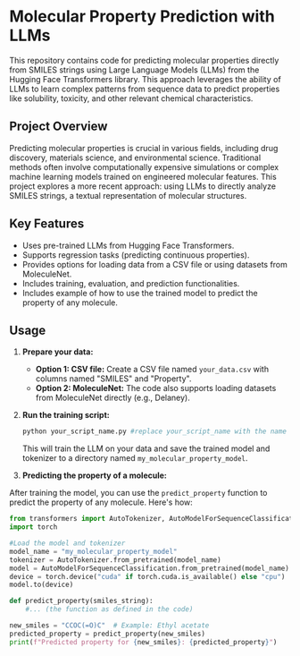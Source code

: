 # Molecular Property Prediction with LLMs

This repository contains code for predicting molecular properties directly from SMILES strings using Large Language Models (LLMs) from the Hugging Face Transformers library. This approach leverages the ability of LLMs to learn complex patterns from sequence data to predict properties like solubility, toxicity, and other relevant chemical characteristics.

## Project Overview

Predicting molecular properties is crucial in various fields, including drug discovery, materials science, and environmental science. Traditional methods often involve computationally expensive simulations or complex machine learning models trained on engineered molecular features. This project explores a more recent approach: using LLMs to directly analyze SMILES strings, a textual representation of molecular structures.

## Key Features

*   Uses pre-trained LLMs from Hugging Face Transformers.
*   Supports regression tasks (predicting continuous properties).
*   Provides options for loading data from a CSV file or using datasets from MoleculeNet.
*   Includes training, evaluation, and prediction functionalities.
*   Includes example of how to use the trained model to predict the property of any molecule.

## Usage

1.  **Prepare your data:**

    *   **Option 1: CSV file:** Create a CSV file named `your_data.csv` with columns named "SMILES" and "Property".
    *   **Option 2: MoleculeNet:** The code also supports loading datasets from MoleculeNet directly (e.g., Delaney).

2.  **Run the training script:**

    ```bash
    python your_script_name.py #replace your_script_name with the name of your python script
    ```

    This will train the LLM on your data and save the trained model and tokenizer to a directory named `my_molecular_property_model`.

3.  **Predicting the property of a molecule:**

After training the model, you can use the `predict_property` function to predict the property of any molecule. Here's how:

```python
from transformers import AutoTokenizer, AutoModelForSequenceClassification
import torch

#Load the model and tokenizer
model_name = "my_molecular_property_model"
tokenizer = AutoTokenizer.from_pretrained(model_name)
model = AutoModelForSequenceClassification.from_pretrained(model_name)
device = torch.device("cuda" if torch.cuda.is_available() else "cpu")
model.to(device)

def predict_property(smiles_string):
    #... (the function as defined in the code)

new_smiles = "CCOC(=O)C"  # Example: Ethyl acetate
predicted_property = predict_property(new_smiles)
print(f"Predicted property for {new_smiles}: {predicted_property}")
